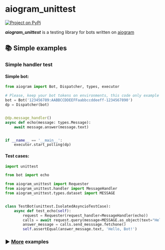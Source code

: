 # aiogram_unittest

[![Project on PyPi](https://img.shields.io/badge/aiogram__unittest-pypi-brightgreen)](https://pypi.org/project/aiogram-unittest/)

***aiogram_unittest*** is a testing library for bots written on <a href="https://github.com/aiogram/aiogram">aiogram</a>

## 📚 Simple examples

### Simple handler test

#### Simple bot:

```python
from aiogram import Bot, Dispatcher, types, executor

# Please, keep your bot tokens on environments, this code only example
bot = Bot('123456789:AABBCCDDEEFFaabbccddeeff-1234567890')
dp = Dispatcher(bot)


@dp.message_handler()
async def echo(message: types.Message):
    await message.answer(message.text)


if __name__ == '__main__':
    executor.start_polling(dp)


```

#### Test cases:

```python
import unittest

from bot import echo

from aiogram_unittest import Requester
from aiogram_unittest.handler import MessageHandler
from aiogram_unittest.types.dataset import MESSAGE


class TestBot(unittest.IsolatedAsyncioTestCase):
    async def test_echo(self):
        request = Requester(request_handler=MessageHandler(echo))
        calls = await request.query(message=MESSAGE.as_object(text="Hello, Bot!"))
        answer_message = calls.send_messsage.fetchone()
        self.assertEqual(answer_message.text, 'Hello, Bot!')

```

### ▶️ <a href='https://github.com/OCCCAS/aiogram_unittest/tree/master/examples'>More</a> examples

